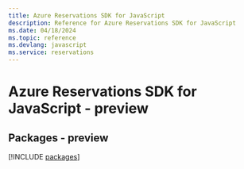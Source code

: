 ```yaml
---
title: Azure Reservations SDK for JavaScript
description: Reference for Azure Reservations SDK for JavaScript
ms.date: 04/18/2024
ms.topic: reference
ms.devlang: javascript
ms.service: reservations
---
```

# Azure Reservations SDK for JavaScript - preview
## Packages - preview
[!INCLUDE [packages](reservations-index.md)]